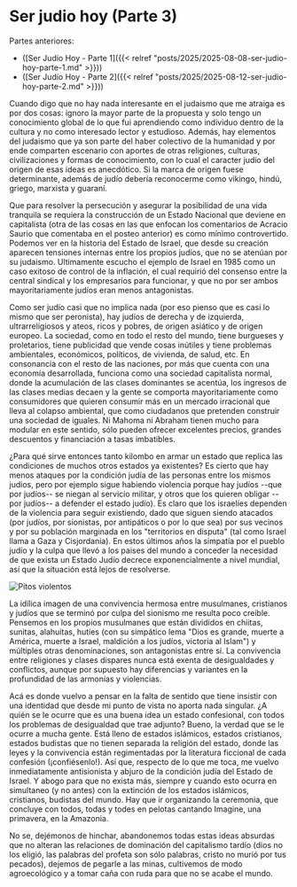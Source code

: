 # Ser judio hoy (Parte 3)


Partes anteriores:

+ ([Ser Judío Hoy - Parte 1]({{< relref
"posts/2025/2025-08-08-ser-judio-hoy-parte-1.md" >}}))
+ ([Ser Judío Hoy - Parte 2]({{< relref
"posts/2025/2025-08-12-ser-judio-hoy-parte-2.md" >}}))

Cuando digo que no hay nada interesante en el judaismo que me atraiga
es por dos cosas: ignoro la mayor parte de la propuesta y solo tengo
un conocimiento global de lo que fui aprendiendo como individuo dentro
de la cultura y no como interesado lector y estudioso. Además, hay
elementos del judaismo que ya son parte del haber colectivo de la
humanidad y por ende comparten escenario con aportes de otras
religiones, culturas, civilizaciones y formas de conocimiento, con lo
cual el caracter judío del origen de esas ideas es anecdótico. Si la
marca de origen fuese determinante, además de judío debería
reconocerme como vikingo, hindú, griego, marxista y guaraní.

Que para resolver la persecución y asegurar la posibilidad de una vida
tranquila se requiera la construcción de un Estado Nacional que
deviene en capitalista (otra de las cosas en las que enfocan los
comentarios de Acracio Saurio que comentaba en el posteo anterior) es
como mínimo controvertido. Podemos ver en la historia del Estado de
Israel, que desde su creación aparecen tensiones internas entre los
propios judíos, que no se atenúan por su judaismo. Ultimamente escucho
el ejemplo de Israel en 1985 como un caso exitoso de control de la
inflación, el cual requirió del consenso entre la central sindical y
los empresarios para funcionar, y que no por ser ambos
mayoritariamente judíos eran menos antagonistas.

Como ser judío casi que no implica nada (por eso pienso que es casi lo
mismo que ser peronista), hay judíos de derecha y de izquierda,
ultrarreligiosos y ateos, ricos y pobres, de origen asiático y de
origen europeo. La sociedad, como en todo el resto del mundo, tiene
burgueses y proletarios, tiene publicidad que vende cosas inútiles y
tiene problemas ambientales, económicos, políticos, de vivienda, de
salud, etc. En consonancia con el resto de las naciones, por más que
cuenta con una economía desarrollada, funciona como una sociedad
capitalista normal, donde la acumulación de las clases dominantes se
acentúa, los ingresos de las clases medias decaen y la gente se
comporta mayoritariamente como consumidores que quieren consumir más
en un mercado irracional que lleva al colapso ambiental, que como
ciudadanos que pretenden construir una sociedad de iguales. Ni Mahoma
ni Abraham tienen mucho para modular en este sentido, sólo pueden
ofrecer excelentes precios, grandes descuentos y financiación a tasas
imbatibles.

¿Para qué sirve entonces tanto kilombo en armar un estado que replica
las condiciones de muchos otros estados ya existentes? Es cierto que
hay menos ataques por la condición judía de las personas entre los
mismos judios, pero por ejemplo sigue habiendo violencia porque hay
judíos --que por judíos-- se niegan al servicio militar, y otros que
los quieren obligar --por judíos-- a defender el estado judío). Es
claro que los israelíes dependen de la violencia para seguir
existiendo, dado que siguen siendo atacados (por judíos, por
sionistas, por antipáticos o por lo que sea) por sus vecinos y por su
población marginada en los "territorios en disputa" (tal como Israel
llama a Gaza y Cisjordania). En estos últimos años la simpatía por el
pueblo judío y la culpa que llevó a los paises del mundo a conceder la
necesidad de que exista un Estado Judío decrece exponencialmente a
nivel mundial, así que la situación está lejos de resolverse.

![Pitos violentos](https://live.staticflickr.com/65535/54722642636_188e7a0d4d_b.jpg)

La idílica imagen de una convivencia hermosa entre musulmanes,
cristianos y judíos que se terminó por culpa del sionismo me resulta
poco creible. Pensemos en los propios musulmanes que están divididos en
chiitas, sunitas, alahuitas, hutíes (con su simpático lema "Dios es
grande, muerte a América, muerte a Israel, maldición a los judíos,
victoria al Islam") y múltiples otras denominaciones, son
antagonistas entre sí. La convivencia entre religiones y clases
dispares nunca está exenta de desigualdades y conflictos, aunque por
supuesto hay diferencias y variantes en la profundidad de las armonías
y violencias.
  
Acá es donde vuelvo a pensar en la falta de sentido que tiene insistir
con una identidad que desde mi punto de vista no aporta nada
singular. ¿A quién se le ocurre que es una buena idea un estado
confesional, con todos los problemas de desigualdad que trae adjunto?
Bueno, la verdad que se le ocurre a mucha gente. Está lleno de estados
islámicos, estados cristianos, estados budistas que no tienen separada
la religión del estado, donde las leyes y la convivencia están
regimentadas por la literatura ficcional de cada confesión
(¡confiésenlo!). Así que, respecto de lo que me toca, me vuelvo
inmediatamente antisionista y abjuro de la condición judía del Estado
de Israel. Y abogo para que no exista más, siempre y cuando esto
ocurra en simultaneo (y no antes) con la extinción de los estados
islámicos, cristianos, budistas del mundo. Hay que ir organizando la
ceremonia, que concluye con todos, todas y todes en pelotas cantando
Imagine, una primavera, en la Amazonia.

No se, dejémonos de hinchar, abandonemos todas estas ideas absurdas
que no alteran las relaciones de dominación del capitalismo tardío
(dios no los eligió, las palabras del profeta son sólo palabras,
cristo no murió por tus pecados), dejemos de pegarle a las minas,
cultivemos de modo agroecológico y a tomar caña con ruda para que no
se acabe el mundo.

